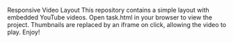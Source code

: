 Responsive Video Layout
This repository contains a simple layout with embedded YouTube videos. Open task.html in your browser to view the project. Thumbnails are replaced by an iframe on click, allowing the video to play. Enjoy!
